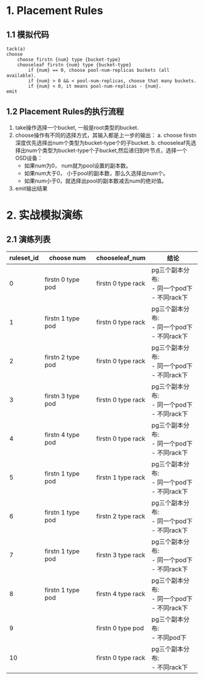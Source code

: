 # 1. Placement Rules
## 1.1 模拟代码
```shell
tack(a)
choose
    choose firstn {num} type {bucket-type}
    chooseleaf firstn {num} type {bucket-type}
        if {num} == 0, choose pool-num-replicas buckets (all available).
        if {num} > 0 && < pool-num-replicas, choose that many buckets.
        if {num} < 0, it means pool-num-replicas - {num}.
emit
```

## 1.2 Placement Rules的执行流程
1. take操作选择一个bucket, 一般是root类型的bucket.
2. choose操作有不同的选择方式，其输入都是上一步的输出：
    a. choose firstn深度优先选择出num个类型为bucket-type个的子bucket.
    b. chooseleaf先选择出num个类型为bucket-type个子bucket,然后递归到叶节点，选择一个OSD设备：
      - 如果num为0， num就为pool设置的副本数。
      - 如果num大于0， 小于pool的副本数，那么久选择出num个。
      - 如果num小于0，就选择出pool的副本数减去num的绝对值。
3. emit输出结果

# 2. 实战模拟演练
## 2.1 演练列表
ruleset_id | choose num |  chooseleaf_num | 结论 |
---|---|---|---|
0 | firstn 0 type pod | firstn 0 type rack | pg三个副本分布: <br/> - 同一个pod下 <br/> - 不同rack下 |
1 | firstn 1 type pod | firstn 0 type rack | pg三个副本分布: <br/> - 同一个pod下 <br/> - 不同rack下 |
2 | firstn 2 type pod | firstn 0 type rack | pg三个副本分布: <br/> - 同一个pod下 <br/> - 不同rack下 |
3 | firstn 3 type pod | firstn 0 type rack | pg三个副本分布: <br/> - 同一个pod下 <br/> - 不同rack下 |
4 | firstn 4 type pod | firstn 0 type rack | pg三个副本分布: <br/> - 同一个pod下 <br/> - 不同rack下 |
5 | firstn 1 type pod | firstn 1 type rack | pg三个副本分布: <br/> - 同一个pod下 <br/> - 不同rack下 |
6 | firstn 1 type pod | firstn 2 type rack | pg三个副本分布: <br/> - 同一个pod下 <br/> - 不同rack下 |
7 | firstn 1 type pod | firstn 3 type rack | pg三个副本分布: <br/> - 同一个pod下 <br/> - 不同rack下 |
8 | firstn 1 type pod | firstn 4 type rack | pg三个副本分布: <br/> - 同一个pod下 <br/> - 不同rack下 |
9 |  | firstn 0 type pod | pg三个副本分布: <br/> - 不同pod下 |
10 |  | firstn 0 type rack | pg三个副本分布: <br/> - 不同rack下 |
